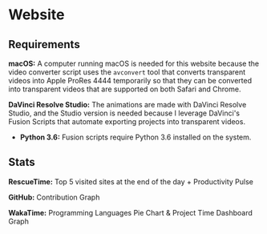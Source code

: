 # Website

## Requirements

**macOS:** A computer running macOS is needed for this website because the video converter script uses the `avconvert` tool that converts transparent videos into Apple ProRes 4444 temporarily so that they can be converted into transparent videos that are supported on both Safari and Chrome.

**DaVinci Resolve Studio:** The animations are made with DaVinci Resolve Studio, and the Studio version is needed because I leverage DaVinci's Fusion Scripts that automate exporting projects into transparent videos.

- **Python 3.6:** Fusion scripts require Python 3.6 installed on the system.

## Stats

**RescueTime:** Top 5 visited sites at the end of the day + Productivity Pulse

**GitHub:** Contribution Graph

**WakaTime:** Programming Languages Pie Chart & Project Time Dashboard Graph
